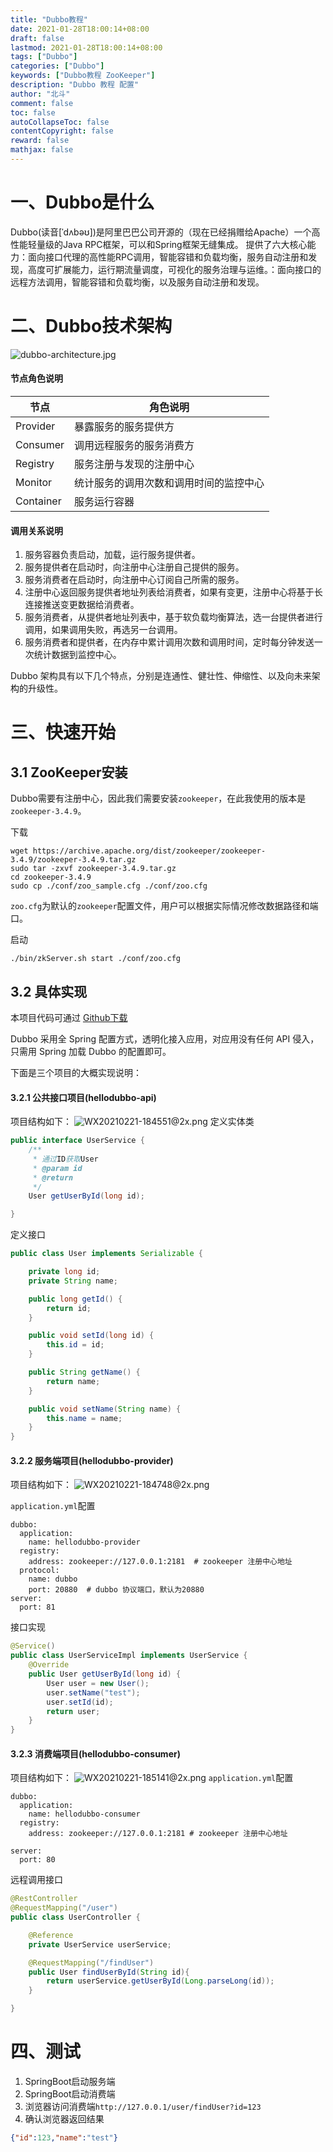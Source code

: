 ```yaml
---
title: "Dubbo教程"
date: 2021-01-28T18:00:14+08:00
draft: false
lastmod: 2021-01-28T18:00:14+08:00
tags: ["Dubbo"]
categories: ["Dubbo"]
keywords: ["Dubbo教程 ZooKeeper"]
description: "Dubbo 教程 配置"
author: "北斗"
comment: false
toc: false
autoCollapseToc: false
contentCopyright: false
reward: false
mathjax: false
---
```

# 一、Dubbo是什么
Dubbo(读音[ˈdʌbəʊ])是阿里巴巴公司开源的（现在已经捐赠给Apache）一个高性能轻量级的Java RPC框架，可以和Spring框架无缝集成。
提供了六大核心能力：面向接口代理的高性能RPC调用，智能容错和负载均衡，服务自动注册和发现，高度可扩展能力，运行期流量调度，可视化的服务治理与运维。：面向接口的远程方法调用，智能容错和负载均衡，以及服务自动注册和发现。
# 二、Dubbo技术架构
![dubbo-architecture.jpg](/media/images/2021/dubbo-architecture.jpg)
#### 节点角色说明

| 节点 | 角色说明 |
|-|-|
| Provider | 暴露服务的服务提供方 |
| Consumer | 调用远程服务的服务消费方 |
| Registry | 服务注册与发现的注册中心 |
| Monitor | 统计服务的调用次数和调用时间的监控中心 |
| Container | 服务运行容器 |

#### 调用关系说明

1. 服务容器负责启动，加载，运行服务提供者。
2. 服务提供者在启动时，向注册中心注册自己提供的服务。
3. 服务消费者在启动时，向注册中心订阅自己所需的服务。
4. 注册中心返回服务提供者地址列表给消费者，如果有变更，注册中心将基于长连接推送变更数据给消费者。
5. 服务消费者，从提供者地址列表中，基于软负载均衡算法，选一台提供者进行调用，如果调用失败，再选另一台调用。
6. 服务消费者和提供者，在内存中累计调用次数和调用时间，定时每分钟发送一次统计数据到监控中心。

Dubbo 架构具有以下几个特点，分别是连通性、健壮性、伸缩性、以及向未来架构的升级性。

# 三、快速开始
## 3.1 ZooKeeper安装
Dubbo需要有注册中心，因此我们需要安装`zookeeper`，在此我使用的版本是`zookeeper-3.4.9`。

下载
```shell script
wget https://archive.apache.org/dist/zookeeper/zookeeper-3.4.9/zookeeper-3.4.9.tar.gz
sudo tar -zxvf zookeeper-3.4.9.tar.gz
cd zookeeper-3.4.9
sudo cp ./conf/zoo_sample.cfg ./conf/zoo.cfg
```
`zoo.cfg`为默认的`zookeeper`配置文件，用户可以根据实际情况修改数据路径和端口。

启动
```shell script
./bin/zkServer.sh start ./conf/zoo.cfg
```
## 3.2 具体实现
本项目代码可通过 [Github下载](https://github.com/hxchen/SpringBoot-Dubbo)

Dubbo 采用全 Spring 配置方式，透明化接入应用，对应用没有任何 API 侵入，只需用 Spring 加载 Dubbo 的配置即可。

下面是三个项目的大概实现说明：

#### 3.2.1 公共接口项目(hellodubbo-api)
项目结构如下：
![WX20210221-184551@2x.png](/media/images/2021/WX20210221-184551@2x.png)
定义实体类
```Java
public interface UserService {
    /**
     * 通过ID获取User
     * @param id
     * @return
     */
    User getUserById(long id);

}
```
定义接口
```Java
public class User implements Serializable {

    private long id;
    private String name;

    public long getId() {
        return id;
    }

    public void setId(long id) {
        this.id = id;
    }

    public String getName() {
        return name;
    }

    public void setName(String name) {
        this.name = name;
    }
}
```
#### 3.2.2 服务端项目(hellodubbo-provider)
项目结构如下：
![WX20210221-184748@2x.png](/media/images/2021/WX20210221-184748@2x.png)

`application.yml`配置
```smartyconfig
dubbo:
  application:
    name: hellodubbo-provider
  registry:
    address: zookeeper://127.0.0.1:2181  # zookeeper 注册中心地址
  protocol:
    name: dubbo
    port: 20880  # dubbo 协议端口，默认为20880
server:
  port: 81
```
接口实现
```Java
@Service()
public class UserServiceImpl implements UserService {
    @Override
    public User getUserById(long id) {
        User user = new User();
        user.setName("test");
        user.setId(id);
        return user;
    }
}
```
#### 3.2.3 消费端项目(hellodubbo-consumer)
项目结构如下：
![WX20210221-185141@2x.png](/media/images/2021/WX20210221-185141@2x.png)
`application.yml`配置
```smartyconfig
dubbo:
  application:
    name: hellodubbo-consumer
  registry:
    address: zookeeper://127.0.0.1:2181 # zookeeper 注册中心地址

server:
  port: 80
```
远程调用接口
```Java
@RestController
@RequestMapping("/user")
public class UserController {

    @Reference
    private UserService userService;

    @RequestMapping("/findUser")
    public User findUserById(String id){
        return userService.getUserById(Long.parseLong(id));
    }

}
```
# 四、测试
1. SpringBoot启动服务端
2. SpringBoot启动消费端
3. 浏览器访问消费端`http://127.0.0.1/user/findUser?id=123`
4. 确认浏览器返回结果
```json
{"id":123,"name":"test"}
```





